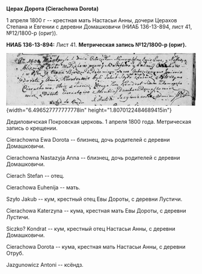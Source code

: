 **Церах Дорота (Cierachowa Dorota)**

1 апреля 1800 г -- крестная мать Настасьи Анны, дочери Церахов Степана и
Евгении с деревни Домашковичи (НИАБ 136-13-894, лист 41, №12/1800-р
(ориг)).

**НИАБ 136-13-894:** Лист 41. **Метрическая запись №12/1800-р (ориг).**

![](./media/af995574fe9cc838dc54831302eae09fc5571fa2.png){width="6.496527777777778in"
height="1.8070122484689415in"}

Дедиловичская Покровская церковь. 1 апреля 1800 года. Метрическая запись
о крещении.

Cierachowna Ewa Dorota -- близнец, дочь родителей с деревни Домашковичи.

Cierachowna Nastazyja Anna -- близнец, дочь родителей с деревни
Домашковичи.

Cierach Stefan -- отец.

Cierachowa Euhenija -- мать.

Szyło Jakub -- кум, крестный отец Евы Дороты, с деревни Лустичи.

Cierachowa Katerzyna -- кума, крестная мать Евы Дороты, с деревни
Лустичи.

Siczko? Kondrat -- кум, крестный отец Настасьи Анны, с деревни
Домашковичи.

Cierachowa Dorota -- кума, крестная мать Настасьи Анны, с деревни Отруб.

Jazgunowicz Antoni -- ксёндз.
